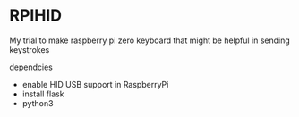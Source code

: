 # RPIHID
My trial to make raspberry pi zero keyboard that might be helpful in sending keystrokes


dependcies
- enable HID USB support in RaspberryPi
- install flask
- python3
